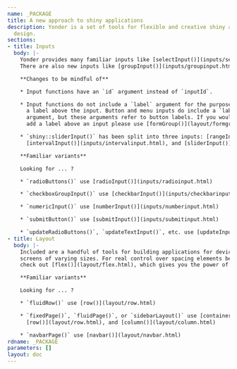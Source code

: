 ```yaml
---
name: _PACKAGE
title: A new approach to shiny applications
description: Yonder is a set of tools for flexible and creative shiny application
  design.
sections:
- title: Inputs
  body: |-
    Yonder provides many familiar inputs like [selectInput()](inputs/selectinput.html) or [radioInput()](inputs/radioinput.html).
    There are also new inputs like [groupInput()](inputs/groupinput.html) or [formInput()](inputs/forminput.html).

    **Changes to be mindful of**

    * Input functions have an `id` argument instead of `inputId`.

    * Input functions do not include a `label` argument for the purpose of adding
      a label above the input. Button and menu inputs do include a `label`
      argument, but these arguments refer to button labels. If you would like to
      add a label above an input please use [formGroup()](layout/formgroup.html).

    * `shiny::sliderInput()` has been split into three inputs: [rangeInput()](inputs/rangeinput.html),
      [intervalInput()](inputs/intervalinput.html), and [sliderInput()](inputs/sliderinput.html).

    **Familiar variants**

    Looking for ... ?

    * `radioButtons()` use [radioInput()](inputs/radioinput.html)

    * `checkboxGroupInput()` use [checkbarInput()](inputs/checkbarinput.html)

    * `numericInput()` use [numberInput()](inputs/numberinput.html)

    * `submitButton()` use [submitInput()](inputs/submitinput.html)

    * `updateRadioButtons()`, `updateTextInput()`, etc. use [updateInput()](utilities/updateinput.html)
- title: Layout
  body: |-
    Included are a handful of tools for building applications for devices and
    screens of varying sizes. For real control over spacing elements be sure to
    check out [flex()](layout/flex.html), which gives you the power of flexbox layout.

    **Familiar variants**

    Looking for ... ?

    * `fluidRow()` use [row()](layout/row.html)

    * `fixedPage()`, `fluidPage()`, or `sidebarLayout()` use [container()](layout/container.html),
      [row()](layout/row.html), and [column()](layout/column.html)

    * `navbarPage()` use [navbar()](layout/navbar.html)
rdname: _PACKAGE
parameters: []
layout: doc
---
```

